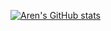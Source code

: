 [![Aren's GitHub stats](https://github-readme-stats.vercel.app/api?username=ArenRitz)](https://github.com/anuraghazra/github-readme-stats&count_private=true&show_iconst=true&theme=synthwave)

